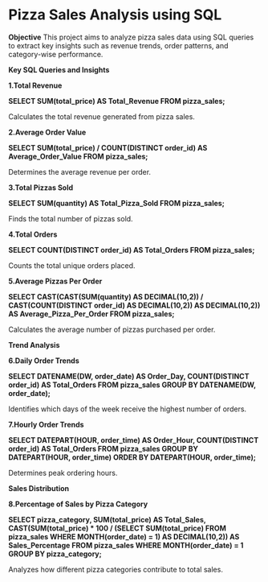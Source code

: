# Pizza Sales Analysis using SQL

**Objective**
This project aims to analyze pizza sales data using SQL queries to extract key insights such as revenue trends, order patterns, and category-wise performance.

**Key SQL Queries and Insights**

**1.Total Revenue**

**SELECT SUM(total_price) AS Total_Revenue FROM pizza_sales;**

Calculates the total revenue generated from pizza sales.

**2.Average Order Value**

**SELECT SUM(total_price) / COUNT(DISTINCT order_id) AS Average_Order_Value FROM pizza_sales;**

Determines the average revenue per order.

**3.Total Pizzas Sold**

**SELECT SUM(quantity) AS Total_Pizza_Sold FROM pizza_sales;**

Finds the total number of pizzas sold.

**4.Total Orders**

**SELECT COUNT(DISTINCT order_id) AS Total_Orders FROM pizza_sales;**

Counts the total unique orders placed.

**5.Average Pizzas Per Order**

**SELECT CAST(CAST(SUM(quantity) AS DECIMAL(10,2)) / CAST(COUNT(DISTINCT order_id) AS DECIMAL(10,2)) AS DECIMAL(10,2)) AS Average_Pizza_Per_Order FROM pizza_sales;**

Calculates the average number of pizzas purchased per order.

**Trend Analysis**

**6.Daily Order Trends**

**SELECT DATENAME(DW, order_date) AS Order_Day, COUNT(DISTINCT order_id) AS Total_Orders
FROM pizza_sales
GROUP BY DATENAME(DW, order_date);**

Identifies which days of the week receive the highest number of orders.

**7.Hourly Order Trends**

**SELECT DATEPART(HOUR, order_time) AS Order_Hour, COUNT(DISTINCT order_id) AS Total_Orders
FROM pizza_sales
GROUP BY DATEPART(HOUR, order_time)
ORDER BY DATEPART(HOUR, order_time);**

Determines peak ordering hours.

**Sales Distribution**

**8.Percentage of Sales by Pizza Category**

**SELECT pizza_category, 
       SUM(total_price) AS Total_Sales,
       CAST(SUM(total_price) * 100 / (SELECT SUM(total_price) FROM pizza_sales WHERE MONTH(order_date) = 1) AS DECIMAL(10,2)) AS Sales_Percentage
FROM pizza_sales
WHERE MONTH(order_date) = 1
GROUP BY pizza_category;**

Analyzes how different pizza categories contribute to total sales.

